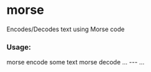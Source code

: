 # morse
Encodes/Decodes text using Morse code
### Usage:
morse encode some text
morse decode ... --- ...
